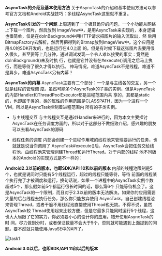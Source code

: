 **AsyncTask的介绍及基本使用方法**
关于AsyncTask的介绍和基本使用方法可以参考官方文档和Android实战技巧：多线程AsyncTask这里就不重复。

**AsyncTask引发的一个问题**
上周遇到了一个极其诡异的问题，一个小功能从网络上下载一个图片，然后放到 ImageView中，是用AsyncTask来实现的，本身逻辑也很简单，仅是在doInBackground中用HTTP请求把图片的输入流取出，然 后用BitmapFactory去解析，然后再把得到的Bitmap放到ImageView中。这个应用是用4.0的SDK开发的，也是运行在4.0上面 的。但是有时候下载这张图片去要用很久很久，甚至要等上几分钟。通过调试发现一个令人难以接受的事实：竟然是doInBackground()未及时执 行，也就是它并没有在#execute()调用之后马上执行，而是等待了很久才得以执行。
神马情况，难道AsyncTask不是线程，难道不是异步，难道AsyncTask另有内幕？

**AsyncTask的内幕**
AsyncTask主要有二个部分：一个是与主线各的交互，另一个就是线程的管理调 度。虽然可能多个AsyncTask的子类的实例，但是AsyncTask的内部Handler和ThreadPoolExecutor都是进程范围内共 享的，其都是static的，也即属于类的，类的属性的作用范围是CLASSPATH，因为一个进程一个VM，所以是AsyncTask控制着进程范围内 所有的子类实例。

- 与主线程交互
与主线程交互是通过Handler来进行的，因为本文主要探讨AsyncTask在任务调度方面的，所以对于这部分不做细致介绍，感兴趣的朋友可以去看AsyncTask的源码

- 线程任务的调度
内部会创建一个进程作用域的线程池来管理要运行的任务，也就就是说当你调用了 AsyncTask#execute()后，AsyncTask会把任务交给线程池，由线程池来管理创建Thread和运行Therad。对于内部的线程 池不同版本的Android的实现方式是不一样的：

**Android2.3以前的版本，也即SDK/API 10和以前的版本**
内部的线程池限制是5个，也就是说同时只能有5个线程运行，超过的线程只能等待，等待 前面的线程某个执行完了才被调度和运行。换句话说，如果一个进程中的AsyncTask实例个数超过5个，那么假如前5个都运行很长时间的话，那么第6个 只能等待机会了。这是AsyncTask的一个限制，而且对于2.3以前的版本无法解决。如果你的应用需要大量的后台线程去执行任务，那么你只能放弃使用 AsyncTask，自己创建线程池来管理Thread，或者干脆不用线程池直接使用Thread也无妨。不得不说，虽然AsyncTask较 Thread使用起来比较方便，但是它最多只能同时运行5个线程，这也大大局限了它的实力，你必须要小心的设计你的应用，错开使用AsyncTask的时 间，尽力做到分时，或者保证数量不会大于5个，否则就可能遇到上面提到的问题。要不然就只能使用JavaSE中的API了。

![task1](http://)

**Android 3.0以后，也即SDK/API 11和以后的版本**












